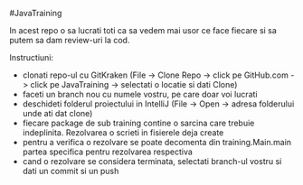 #JavaTraining

In acest repo o sa lucrati toti ca sa vedem mai usor ce face fiecare si sa putem sa dam review-uri la cod.  

Instructiuni:
- clonati repo-ul cu GitKraken (File -> Clone Repo -> click pe GitHub.com -> click pe JavaTraining -> selectati o locatie si dati Clone)
- faceti un branch nou cu numele vostru, pe care doar voi lucrati
- deschideti folderul proiectului in IntelliJ (File -> Open -> adresa folderului unde ati dat clone)
- fiecare package de sub training contine o sarcina care trebuie indeplinita. Rezolvarea o scrieti in fisierele deja create
- pentru a verifica o rezolvare se poate decomenta din training.Main.main partea specifica pentru rezolvarea respectiva
- cand o rezolvare se considera terminata, selectati branch-ul vostru si dati un commit si un push